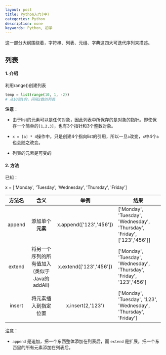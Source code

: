 ```yaml
---
layout: post
title: Python入门(中)
categories: Python
description: none
keywords: Python, 初学
---
```


这一部分大纲围绕着，字符串、列表、元组、字典这四大可迭代序列来描述。

## 列表

#### 1. 介绍

利用range()创建列表

```python
temp = list(range(10, 1, -2))
# 从10到1的，间隔2数的列表
```

**注意**：

- 由于list的元素可以是任何对象，因此列表中所保存的是对象的指针。即使保存一个简单的`[1,2,3]`，也有3个指针和3个整数对象。

- `x = [a] * 4`操作中，只是创建4个指向list的引用，所以一旦`a`改变，`x`中4个`a`也会随之改变。

- 列表的元素是可变的

#### 2. 方法

已知：

x = ['Monday', 'Tuesday', 'Wednesday', 'Thursday', 'Friday']

| 方法名 |                     含义                     |          举例           | 结果                                                         |
| :----: | :------------------------------------------: | :---------------------: | ------------------------------------------------------------ |
| append |               添加单个**元素**               | x.append(['123','456']) | ['Monday', 'Tuesday', 'Wednesday', 'Thursday', 'Friday', ['123','456']] |
| extend | 将另一个序列的所有值加入(类似于Java的addAll) | x.extend(['123','456']) | ['Monday', 'Tuesday', 'Wednesday', 'Thursday', 'Friday', '123','456'] |
| insert |             将元素插入到指定位置             |    x.insert(2,'123')    | ['Monday', 'Tuesday', '123', 'Wednesday', 'Thursday', 'Friday'] |

注意：

- `append` 是追加，把一个东西整体添加在列表后，而 `extend` 是扩展，把一个东西里的所有元素添加在列表后。
